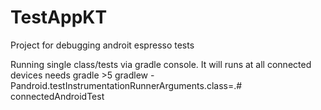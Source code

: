 # TestAppKT
Project for debugging androit espresso tests

Running single class/tests via gradle console. It will runs at all connected devices
needs gradle >5 
gradlew -Pandroid.testInstrumentationRunnerArguments.class=<package name>.<ClassName>#<Method Name if needs> connectedAndroidTest
